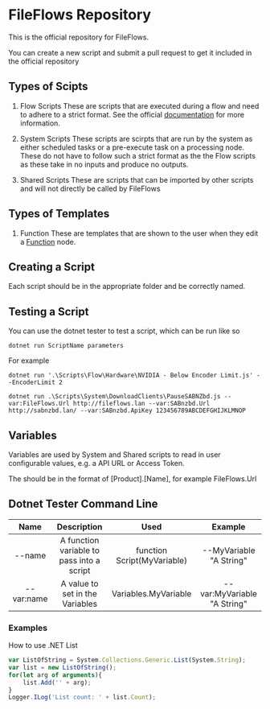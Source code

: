 # FileFlows Repository

This is the official repository for FileFlows.

You can create a new script and submit a pull request to get it included in the official repository


## Types of Scipts
1. Flow Scripts
These are scripts that are executed during a flow and need to adhere to a strict format.
See the official [documentation](https://fileflows.com/docs/scripting/flow-scripts) for more information.

2. System Scripts
These scripts are scirpts that are run by the system as either scheduled tasks or a pre-execute task on a processing node.
These do not have to follow such a strict format as the the Flow scripts as these take in no inputs and produce no outputs.

3. Shared Scripts
These are scripts that can be imported by other scripts and will not directly be called by FileFlows

## Types of Templates
1. Function
These are templates that are shown to the user when they edit a [Function](https://fileflows.com/docs/plugins/basic-nodes/function) node.

## Creating a Script
Each script should be in the appropriate folder and be correctly named.

## Testing a Script
You can use the dotnet tester to test a script, which can be run like so
```
dotnet run ScriptName parameters
```

For example
```
dotnet run '.\Scripts\Flow\Hardware\NVIDIA - Below Encoder Limit.js' --EncoderLimit 2
```
```
dotnet run .\Scripts\System\DownloadClients\PauseSABNZbd.js --var:FileFlows.Url http://fileflows.lan --var:SABnzbd.Url http://sabnzbd.lan/ --var:SABnzbd.ApiKey 123456789ABCDEFGHIJKLMNOP
```

## Variables
Variables are used by System and Shared scripts to read in user configurable values, e.g. a API URL or Access Token.

The should be in the format of [Product].[Name], for example FileFlows.Url


## Dotnet Tester Command Line

| Name | Description | Used | Example |
| :---: | :---: | :---: | :---: |
| --name | A function variable to pass into a script | function Script(MyVariable) | --MyVariable "A String" |
| --var:name | A value to set in the Variables | Variables.MyVariable | --var:MyVariable "A String" |


### Examples
How to use .NET List<string>
```js
var ListOfString = System.Collections.Generic.List(System.String);
var list = new ListOfString();
for(let arg of arguments){
    list.Add('' + arg);
}
Logger.ILog('List count: ' + list.Count);
```
